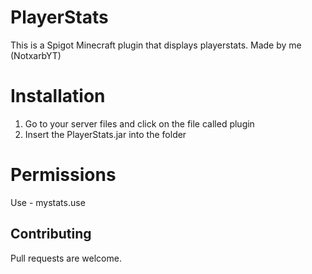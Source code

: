 # PlayerStats
This is a Spigot Minecraft plugin that displays playerstats.
Made by me (NotxarbYT)

# Installation
1. Go to your server files and click on the file called plugin
2. Insert the PlayerStats.jar into the folder

# Permissions
Use - mystats.use

## Contributing
Pull requests are welcome.
